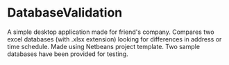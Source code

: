 DatabaseValidation
==================

A simple desktop application made for friend's company.
Compares two excel databases (with .xlsx extension) looking for differences in address or time schedule.
Made using Netbeans project template. Two sample databases have been provided for testing.
